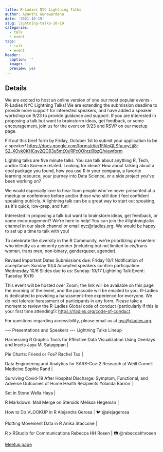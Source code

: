 ```yaml
---
title: R-Ladies NYC Lightning Talks
author: Ayanthi Gunawardana
date: '2021-10-19'
slug: lightning-talks-10-19
categories:
  - talk
  - event
tags:
  - talk
  - event
header:
  caption: ''
  image: ''
  preview: yes
---
```


## Details

We are excited to host an online version of one our most popular events - R-Ladies NYC Lightning Talks! We are extending the submission deadline to provide more support for interested speakers, and have added a speaker workshop on 9/23 to provide guidance and support. If you are interested in proposing a talk but want to brainstorm ideas, get feedback, or some encouragement, join us for the event on 9/23 and RSVP on our meetup page.

Fill out this brief form by Friday, October 1st to submit your application to be a speaker!
https://docs.google.com/forms/d/e/1FAIpQLSfauyyLjj8-S2_XOvk0KHCsy2QC93u5mtXvjRPc0Ohrzi0bzQ/viewform

Lighting talks are five minute talks. You can talk about anything R, Tech, and/or Data Science related. Looking for ideas? How about talking about a cool package you found, how you use R in your company, a favorite learning resource, your journey into Data Science, or a side project you've been working on?

We would especially love to hear from people who've never presented at a meetup or conference before and/or those who still don't feel confident speaking publicly. A lightning talk can be a great way to start out speaking, as it's quick, low-prep, and fun!

Interested in proposing a talk but want to brainstorm ideas, get feedback, or some encouragement? We're here to help! You can join the #lightningtalks channel in our slack channel or email nyc@rladies.org. We would be happy to set up a time to talk with you!

To celebrate the diversity in the R Community, we're prioritizing presenters who identify as a minority gender (including but not limited to cis/trans women, trans men, non-binary, genderqueer, agender).

Revised Important Dates
Submissions due: Friday 10/1
Notification of acceptance: Sunday 10/4
Accepted speakers confirm participation: Wednesday 10/6
Slides due to us: Sunday: 10/17
Lightning Talk Event: Tuesday 10/19

This event will be hosted over Zoom; the link will be available on this page the morning of the event, and the passcode will be emailed to you.
R-Ladies is dedicated to providing a harassment-free experience for everyone. We do not tolerate harassment of participants in any form. Please take a moment to review the R-Ladies Global code of conduct (particularly if this is your first time attending!): https://rladies.org/code-of-conduct

For questions regarding accessibility, please email us at nyc@rladies.org.


--- Presentations and Speakers ---
Lightning Talks Lineup

Harnessing R Graphic Tools for Effective Data Visualization Using Overlays and Insets
Jaya M. Satagopan |

Pie Charts: Friend or Foe?
Rachel Tao |

Data Engineering and Analytics for SARS-Cov-2 Research at Weill Cornell Medicine
Sophie Rand |

Surviving Covid-19 After Hospital Discharge: Symptom, Functional, and Adverse Outcomes of Home Health Recipients
Yolanda Barrón |

Set in Stone
Wella Haya |

R Markdown: Mail Merge on Steroids
Melissa Hegeman |

How to Do VLOOKUP in R
Alejandra Gerosa | 🐦 @alejagerosa

Plotting Movement Data in R
Anika Staccone |

R x RStudio for Communications
Rebecca HH Rosen | 📷 @rebeccahhrosen 


[Meetup page](https://www.meetup.com/rladies-newyork/events/280338696/)